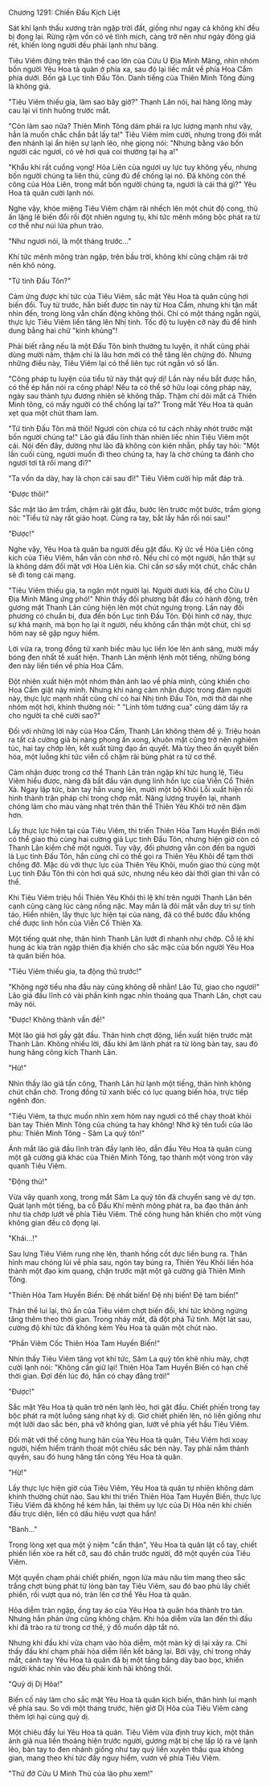 




Chương 1291: Chiến Đấu Kịch Liệt


Sát khí lạnh thấu xương tràn ngập trời đất, giống như ngay cả không khí đều bị đọng lại. Rừng rậm vốn có vẻ tĩnh mịch, càng trở nên như ngày đông giá rét, khiến lòng người đều phải lạnh như băng.

Tiêu Viêm đứng trên thân thể cao lớn của Cửu U Địa Minh Mãng, nhìn nhóm bốn người Yêu Hoa tà quân ở phía xa, sau đó lại liếc mắt về phía Hoa Cẩm phía dưới. Bốn gã Lục tinh Đấu Tôn. Danh tiếng của Thiên Minh Tông đúng là không giả.

"Tiêu Viêm thiếu gia, làm sao bây giờ?" Thanh Lân nói, hai hàng lông mày cau lại vì tình huống trước mắt.

"Còn làm sao nữa? Thiên Minh Tông dám phái ra lực lượng mạnh như vậy, hẳn là muốn chắc chắn bắt lấy ta!" Tiêu Viêm mỉm cười, nhưng trong đôi mắt đen nhánh lại ẩn hiện sự lạnh lẽo, nhẹ giọng nói: "Nhưng bằng vào bốn người các ngươi, có vẻ hơi quá coi thường tại hạ a!"

"Khẩu khí rất cuồng vọng! Hỏa Liên của ngươi uy lực tuy không yếu, nhưng bốn người chúng ta liên thủ, cũng đủ để chống lại nó. Đã không còn thế công của Hỏa Liên, trong mắt bốn người chúng ta, ngươi là cái thá gì?" Yêu Hoa tà quân cười lạnh nói.

Nghe vậy, khóe miệng Tiêu Viêm chậm rãi nhếch lên một chút độ cong, thủ ấn lặng lẽ biến đổi rồi đột nhiên ngưng tụ, khí tức mênh mông bộc phát ra từ cơ thể như núi lửa phun trào.

"Như ngươi nói, là một tháng trước…"

Khí tức mênh mông tràn ngập, trên bầu trời, không khí cũng chậm rãi trở nên khô nóng.

"Tứ tinh Đấu Tôn?"

Cảm ứng được khí tức của Tiêu Viêm, sắc mặt Yêu Hoa tà quân cũng hơi biến đổi. Tuy từ trước, hắn biết được tin này từ Hoa Cẩm, nhưng khi tận mắt nhìn đến, trong lòng vẫn chấn động không thôi. Chỉ có một tháng ngắn ngủi, thực lực Tiêu Viêm liền tăng lên Nhị tinh. Tốc độ tu luyện cỡ này đủ để hình dung bằng hai chữ "kinh khủng"!

Phải biết rằng nếu là một Đấu Tôn bình thường tu luyện, ít nhất cũng phải dùng mười năm, thậm chí là lâu hơn mới có thể tăng lên chừng đó. Nhưng những điều này, Tiêu Viêm lại có thể liên tục rút ngắn vô số lần.

"Công pháp tu luyện của tiểu tử này thật quỷ dị! Lần này nếu bắt được hắn, có thể ép hắn nói ra công pháp! Nếu ta có thể sở hữu loại công pháp này, ngày sau thành tựu đương nhiên sẽ không thấp. Thậm chí dõi mắt cả Thiên Minh tông, có mấy người có thể chống lại ta?" Trong mắt Yêu Hoa tà quân xẹt qua một chút tham lam.

"Tứ tinh Đấu Tôn mà thôi! Ngươi còn chưa có tư cách nhảy nhót trước mặt bốn người chúng ta!" Lão giả đầu lĩnh thản nhiên liếc nhìn Tiêu Viêm một cái. Nói đến đây, dường như lão đã không còn kiên nhẫn, phẩy tay hỏi: "Một lần cuối cùng, ngươi muốn đi theo chúng ta, hay là chờ chúng ta đánh cho ngươi tơi tả rồi mang đi?"

"Ta vốn da dày, hay là chọn cái sau đi!" Tiêu Viêm cười híp mắt đáp trả.

"Được thôi!"

Sắc mặt lão âm trầm, chậm rãi gật đầu, bước lên trước một bước, trầm giọng nói: "Tiểu tử này rất giảo hoạt. Cùng ra tay, bắt lấy hắn rồi nói sau!"

"Được!"

Nghe vậy, Yêu Hoa tà quân ba người đều gật đầu. Ký ức về Hỏa Liên công kích của Tiêu Viêm, hắn vẫn còn nhớ rõ. Nếu chỉ có một người, hắn thật sự là không dám đối mặt với Hỏa Liên kia. Chỉ cần sơ sẩy một chút, chắc chắn sẽ đi tong cái mạng.

"Tiêu Viêm thiếu gia, ta ngăn một người lại. Người dưới kia, để cho Cửu U Địa Minh Mãng ứng phó!" Nhìn thấy đối phương bắt đầu có hành động, trên gương mặt Thanh Lân cũng hiện lên một chút ngưng trọng. Lần này đối phương có chuẩn bị, đưa đến bốn Lục tinh Đấu Tôn. Đội hình cỡ này, thực sự khá mạnh, mà bọn họ lại ít người, nếu không cẩn thận một chút, chỉ sợ hôm nay sẽ gặp nguy hiểm.

Lời vừa ra, trong đồng tử xanh biếc màu lục liền lóe lên ánh sáng, mười mấy bóng đen nhất tề xuất hiện. Thanh Lân mệnh lệnh một tiếng, những bóng đen này liền tiến về phía Hoa Cẩm.

Đột nhiên xuất hiện một nhóm thân ảnh lao về phía mình, cũng khiến cho Hoa Cẩm giật nảy mình. Nhưng khi nàng cảm nhận được trong đám người này, thực lực mạnh nhất cũng chỉ có hai Nhị tinh Đấu Tôn, mới thở dài nhẹ nhõm một hơi, khinh thường nói: " "Lính tôm tướng cua" cũng dám lấy ra cho người ta chê cười sao?"

Đối với những lời này của Hoa Cẩm, Thanh Lân không thèm để ý. Triệu hoán ra tất cả cường giả bị nàng phong ấn xong, khuôn mặt cũng trở nên nghiêm túc, hai tay chớp lên, kết xuất từng đạo ấn quyết. Mà tùy theo ấn quyết biến hóa, một luồng khí tức viễn cổ chậm rãi bùng phát ra từ cơ thể.

Cảm nhận được trong cơ thể Thanh Lân tràn ngập khí tức hung lệ, Tiêu Viêm hiểu được, nàng đã bắt đầu vận dụng linh hồn lực của Viễn Cổ Thiên Xà. Ngay lập tức, bàn tay hắn vung lên, mười một bộ Khôi Lỗi xuất hiện rồi hình thành trận pháp chỉ trong chớp mắt. Năng lượng truyền lại, nhanh chóng làm cho màu vàng nhạt trên thân thể Thiên Yêu Khôi trở nên đậm hơn.

Lấy thực lực hiện tại của Tiêu Viêm, thi triển Thiên Hỏa Tam Huyền Biến mới có thể giao thủ cùng hai cường giả Lục tinh Đấu Tôn, nhưng hiện giờ còn có Thanh Lân kiềm chế một người. Tuy vậy, đối phương vẫn còn đến ba người là Lục tinh Đấu Tôn, hắn cũng chỉ có thể gọi ra Thiên Yêu Khôi để tạm thời chống đỡ. Mặc dù với thực lực của Thiên Yêu Khôi, muốn giao thủ cùng một Lục tinh Đấu Tôn thì còn hơi quá sức, nhưng nếu kéo dài thời gian thì vẫn có thể.

Khi Tiêu Viêm triệu hồi Thiên Yêu Khôi thì lệ khí trên người Thanh Lân bên cạnh cũng càng lúc càng nồng nặc. May mắn là đôi mắt vẫn duy trì sự tỉnh táo. Hiển nhiên, lấy thực lực hiện tại của nàng, đã có thể bước đầu khống chế được linh hồn của Viễn Cổ Thiên Xà.

Một tiếng quát nhẹ, thân hình Thanh Lân lướt đi nhanh như chớp. Cỗ lệ khí hung ác kia tràn ngập thiên địa khiến cho sắc mặc của bốn người Yêu Hoa tà quân biến hóa.

"Tiêu Viêm thiếu gia, ta động thủ trước!"

"Không ngờ tiểu nha đầu này cũng không dễ nhằn! Lão Tứ, giao cho ngươi!" Lão giả đầu lĩnh có vài phần kinh ngạc nhìn thoáng qua Thanh Lân, chợt cau mày nói.

"Được! Không thành vấn đề!"

Một lão giả hơi gầy gật đầu. Thân hình chợt động, liền xuất hiện trước mặt Thanh Lân. Không nhiều lời, đấu khí âm lãnh phát ra từ lòng bàn tay, sau đó hung hăng công kích Thanh Lân.

"Hừ!"

Nhìn thấy lão giả tấn công, Thanh Lân hừ lạnh một tiếng, thân hình không chút chần chờ. Trong đồng tử xanh biếc có lục quang biến hóa, trực tiếp ngênh đón.

"Tiêu Viêm, ta thực muốn nhìn xem hôm nay ngươi có thể chạy thoát khỏi bàn tay Thiên Minh Tông của chúng ta hay không! Nhớ kỹ tên tuổi của lão phu: Thiên Minh Tông - Sâm La quỷ tôn!"

Ánh mắt lão giả đầu lĩnh tràn đầy lạnh lẽo, dẫn đầu Yêu Hoa tà quân cùng một gã cường giả khác của Thiên Minh Tông, tạo thành một vòng tròn vây quanh Tiêu Viêm.

"Động thủ!"

Vừa vây quanh xong, trong mắt Sâm La quỷ tôn đã chuyển sang vẻ dự tợn. Quát lạnh một tiếng, ba cỗ Đấu Khí mênh mông phát ra, ba đạo thân ảnh như tia chớp lướt về phía Tiêu Viêm. Thế công hung hãn khiến cho một vùng không gian đều cô đọng lại.

"Khái…!"

Sau lưng Tiêu Viêm rung nhẹ lên, thanh hồng cốt dực liền bung ra. Thân hình mau chóng lùi về phía sau, ngón tay búng ra, Thiên Yêu Khôi liền hóa thành một đạo kim quang, chặn trước mặt một gã cường giả Thiên Minh Tông.

"Thiên Hỏa Tam Huyền Biến: Đệ nhất biến! Đệ nhị biến! Đệ tam biến!"

Thân thể lui lại, thủ ấn của Tiêu viêm chợt biến đổi, khí tức không ngừng tăng thêm theo thời gian. Trong nháy mắt, đã đột phá Tứ tinh. Một lát sau, cường độ khí tức đã không kém Yêu Hoa tà quân một chút nào.

"Phần Viêm Cốc Thiên Hỏa Tam Huyền Biến!"

Nhìn thấy Tiêu Viêm tăng vọt khí tức, Sâm La quỷ tôn khẽ nhíu mày, chợt cười lạnh nói: "Không cần giữ lại! Thiên Hỏa Tam Huyền Biến có hạn chế thời gian. Đợi đến lúc đó, hắn có chạy đằng trời!"

"Được!"

Sắc mặt Yêu Hoa tà quân trở nên lạnh lẽo, hơi gật đầu. Chiết phiến trong tay bộc phát ra một luồng sáng nhạt kỳ dị. Giơ chiết phiến lên, nó liền giống như một lưỡi dao sắc bén, phá vỡ không gian, lướt về phía yết hầu Tiêu Viêm.

Đối mặt với thế công hung hãn của Yêu Hoa tà quân, Tiêu Viêm hơi xoay người, hiểm hiểm tránh thoát một chiêu sắc bén này. Tay phải nắm thành quyền, sau đó hung hăng tấn công Yêu Hoa tà quân.

"Hừ!"

Lấy thực lực hiện giờ của Tiêu Viêm, Yêu Hoa tà quân tự nhiên không dám khinh thường chút nào. Sau khi thi triển Thiên Hỏa Tam Huyền Biến, thực lực Tiêu Viêm đã không hề kém hắn, lại thêm uy lực của Dị Hỏa nên khi chiến đấu trực diện, liền có dấu hiệu vượt qua hắn!

"Bành…"

Trong lòng xẹt qua một ý niệm "cẩn thận", Yêu Hoa tà quân lật cổ tay, chiết phiến liền xòe ra hết cỡ, sau đó chắn trước người, đỡ một quyền của Tiêu Viêm.

Một quyền chạm phải chiết phiến, ngọn lửa màu nâu tím mang theo sắc trắng chợt bùng phát từ lòng bàn tay Tiêu Viêm, sau đó bao phủ lấy chiết phiến, rồi vượt qua nó, tràn lên cơ thể Yêu Hoa tà quân.

Hỏa diễm tràn ngập, ống tay áo của Yêu Hoa tà quân hóa thành tro tàn. Nhưng hắn phản ứng cũng không chậm. Khi hỏa diễm vừa lan đến thì đấu khí đã trào ra từ trong cơ thể, ý đồ muốn dập tắt nó.

Nhưng khi đấu khí vừa chạm vào hỏa diễm, một màn kỳ dị lại xảy ra. Chỉ thấy đấu khí chạm phải hỏa diễm liền kết băng lại. Bởi vậy, chỉ trong nháy mắt, cánh tay Yêu Hoa tà quân đã bị một tầng băng dày bao bọc, khiến người khác nhìn vào đều phải kinh hãi không thôi.

"Quỷ dị Dị Hỏa!"

Biến cố này làm cho sắc mặt Yêu Hoa tà quân kịch biến, thân hình lui mạnh về phía sau. So với một tháng trước, hiện giờ Dị Hỏa của Tiêu Viêm càng thêm lợi hại cùng quỷ dị.

Một chiêu đẩy lui Yêu Hoa tà quân. Tiêu Viêm vừa định truy kích, một thân ảnh già nua liền thoáng hiện trước người, gương mặt bị che lấp lộ ra vẻ lạnh lẽo, bàn tay to đen nhánh giống như tay quỷ liền xuyên thấu qua không gian, mang theo khí tức đầy nguy hiểm, vươn về phía Tiêu Viêm.

"Thử đỡ Cửu U Minh Thủ của lão phu xem!"




